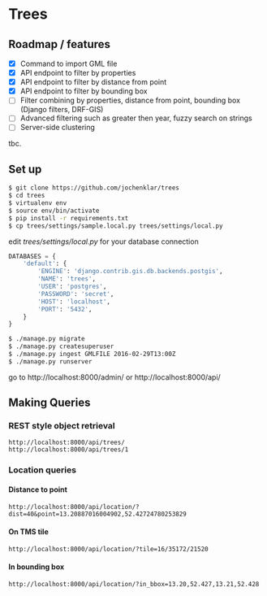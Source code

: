 # Trees

## Roadmap / features

- [x] Command to import GML file
- [x] API endpoint to filter by properties
- [x] API endpoint to filter by distance from point
- [x] API endpoint to filter by bounding box
- [ ] Filter combining by properties, distance from point, bounding box (Django filters, DRF-GIS)
- [ ] Advanced filtering such as greater then year, fuzzy search on strings
- [ ] Server-side clustering

tbc.


## Set up

``` bash
$ git clone https://github.com/jochenklar/trees
$ cd trees
$ virtualenv env
$ source env/bin/activate
$ pip install -r requirements.txt
$ cp trees/settings/sample.local.py trees/settings/local.py
```

edit *trees/settings/local.py* for your database connection

``` python
DATABASES = {
    'default': {
        'ENGINE': 'django.contrib.gis.db.backends.postgis',
        'NAME': 'trees',
        'USER': 'postgres',
        'PASSWORD': 'secret',
        'HOST': 'localhost',
        'PORT': '5432',
    }
}
```


``` bash
$ ./manage.py migrate
$ ./manage.py createsuperuser
$ ./manage.py ingest GMLFILE 2016-02-29T13:00Z
$ ./manage.py runserver
```

go to http://localhost:8000/admin/ or http://localhost:8000/api/


## Making Queries

### REST style object retrieval

```
http://localhost:8000/api/trees/
http://localhost:8000/api/trees/1
```

### Location queries

#### Distance to point

```
http://localhost:8000/api/location/?dist=40&point=13.20887016004902,52.42724780253829
```

#### On TMS tile

```
http://localhost:8000/api/location/?tile=16/35172/21520
```

#### In bounding box

```
http://localhost:8000/api/location/?in_bbox=13.20,52.427,13.21,52.428
```
